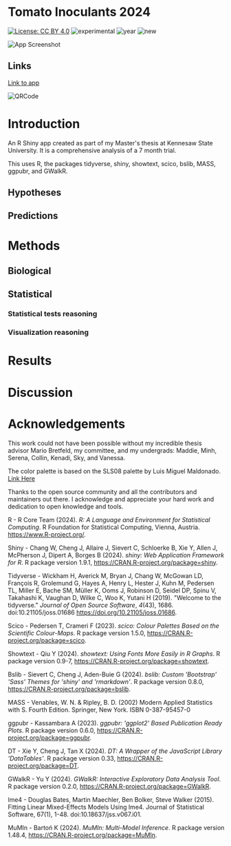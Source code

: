# Tomato Inoculants 2024

[![License: CC BY 4.0](https://img.shields.io/badge/License-CC%20BY%204.0-blue.svg)](https://creativecommons.org/licenses/by-nc-sa/4.0/) 
![experimental](https://img.shields.io/badge/lifecycle-experimental-orange)
![year](https://img.shields.io/badge/year-2024-darkblue)
![new](https://img.shields.io/badge/age-new-brightgreen)

![App Screenshot](../01%20Tomato%20Inoculants%202024/screenshot.png)

## Links
[Link to app](https://zachpeagler.shinyapps.io/01_tomato_inoculants)

![QRCode](../01%20Tomato%20Inoculants%2020204/qrcode.png)

# Introduction

An R Shiny app created as part of my Master's thesis at Kennesaw State University. It is a comprehensive analysis of a 7 month trial.

This uses R, the packages tidyverse, shiny, showtext, scico, bslib, MASS, ggpubr, and GWalkR.

## Hypotheses

## Predictions

# Methods

## Biological

## Statistical

### Statistical tests reasoning

### Visualization reasoning

# Results

# Discussion

# Acknowledgements

This work could not have been possible without my incredible thesis advisor Mario Bretfeld, my committee, and my undergrads: Maddie, Minh, Serena, Collin, Kenadi, Sky, and Vanessa.

The color palette is based on the SLS08 palette by Luis Miguel Maldonado. [Link Here](https://lospec.com/palette-list/slso8)

Thanks to the open source community and all the contributors and maintainers out there. I acknowledge and appreciate your hard work and dedication to open knowledge and tools.

R - R Core Team (2024). _R: A Language and Environment for Statistical
    Computing_. R Foundation for Statistical Computing, Vienna, Austria.
    <https://www.R-project.org/>.

Shiny - Chang W, Cheng J, Allaire J, Sievert C, Schloerke B, Xie Y, Allen J,
  McPherson J, Dipert A, Borges B (2024). _shiny: Web Application
  Framework for R_. R package version 1.9.1,
  <https://CRAN.R-project.org/package=shiny>.

Tidyverse - Wickham H, Averick M, Bryan J, Chang W, McGowan LD, François R,
  Grolemund G, Hayes A, Henry L, Hester J, Kuhn M, Pedersen TL, Miller
  E, Bache SM, Müller K, Ooms J, Robinson D, Seidel DP, Spinu V,
  Takahashi K, Vaughan D, Wilke C, Woo K, Yutani H (2019). "Welcome to
  the tidyverse." _Journal of Open Source Software_, *4*(43), 1686.
  doi:10.21105/joss.01686 <https://doi.org/10.21105/joss.01686>.

Scico - Pedersen T, Crameri F (2023). _scico: Colour Palettes Based on the
  Scientific Colour-Maps_. R package version 1.5.0,
  <https://CRAN.R-project.org/package=scico>.

Showtext - Qiu Y (2024). _showtext: Using Fonts More Easily
  in R Graphs_. R package version 0.9-7,
  <https://CRAN.R-project.org/package=showtext>.

Bslib - Sievert C, Cheng J, Aden-Buie G (2024). _bslib: Custom 'Bootstrap'
  'Sass' Themes for 'shiny' and 'rmarkdown'_. R package version 0.8.0,
  <https://CRAN.R-project.org/package=bslib>.

MASS - Venables, W. N. & Ripley, B. D. (2002) Modern Applied Statistics with
  S. Fourth Edition. Springer, New York. ISBN 0-387-95457-0

ggpubr - Kassambara A (2023). _ggpubr: 'ggplot2' Based Publication Ready
  Plots_. R package version 0.6.0,
  <https://CRAN.R-project.org/package=ggpubr>.

DT - Xie Y, Cheng J, Tan X (2024). _DT: A Wrapper of the JavaScript
  Library 'DataTables'_. R package version 0.33,
  <https://CRAN.R-project.org/package=DT>.

GWalkR - Yu Y (2024). _GWalkR: Interactive Exploratory Data Analysis Tool_. R
  package version 0.2.0, <https://CRAN.R-project.org/package=GWalkR>.

lme4 - Douglas Bates, Martin Maechler, Ben Bolker, Steve Walker (2015).
  Fitting Linear Mixed-Effects Models Using lme4. Journal of
  Statistical Software, 67(1), 1-48. doi:10.18637/jss.v067.i01.

MuMIn - Bartoń K (2024). _MuMIn: Multi-Model Inference_. R package version
  1.48.4, <https://CRAN.R-project.org/package=MuMIn>.